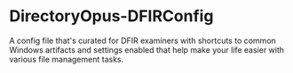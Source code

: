 # DirectoryOpus-DFIRConfig
A config file that's curated for DFIR examiners with shortcuts to common Windows artifacts and settings enabled that help make your life easier with various file management tasks.
